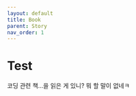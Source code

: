 ```yaml
---
layout: default
title: Book
parent: Story
nav_order: 1
---
```


# Test

코딩 관련 책...을 읽은 게 있니?
뭐 할 말이 없네ㅋ
